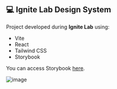 <h2>💻 Ignite Lab Design System</h2>

Project developed during <strong>Ignite Lab</strong> using: 

- Vite
- React
- Tailwind CSS
- Storybook

You can access Storybook <a href="https://francinyreichert.github.io/ignite-lab-design-system/">here</a>.

![image](https://user-images.githubusercontent.com/65377988/195931666-b182a61e-f952-4ba2-8dee-3ca2ea5a000d.png)
